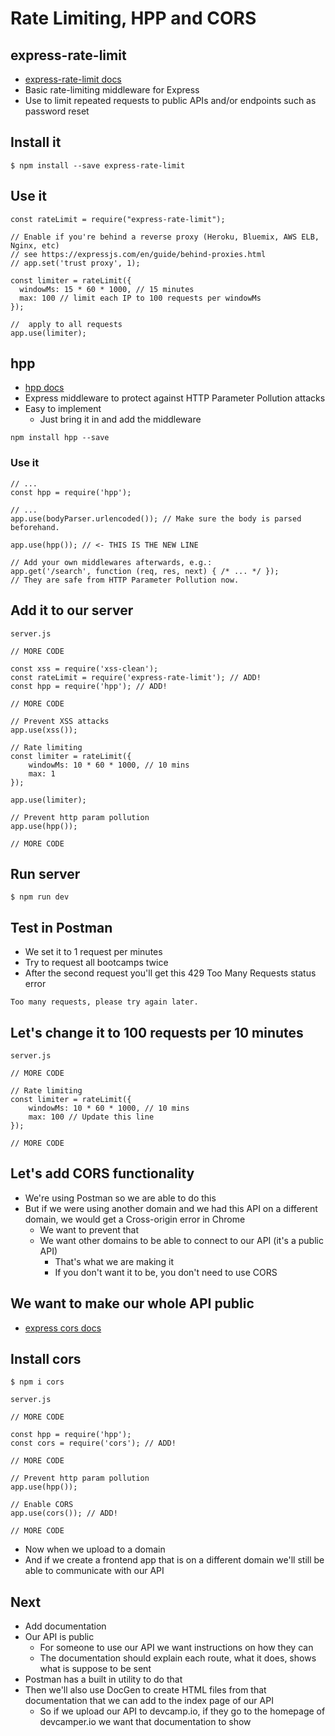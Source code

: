 # Rate Limiting, HPP and CORS
## express-rate-limit
* [express-rate-limit docs](https://github.com/nfriedly/express-rate-limit)
* Basic rate-limiting middleware for Express
* Use to limit repeated requests to public APIs and/or endpoints such as password reset

## Install it

`$ npm install --save express-rate-limit`

## Use it

```
const rateLimit = require("express-rate-limit");

// Enable if you're behind a reverse proxy (Heroku, Bluemix, AWS ELB, Nginx, etc)
// see https://expressjs.com/en/guide/behind-proxies.html
// app.set('trust proxy', 1);

const limiter = rateLimit({
  windowMs: 15 * 60 * 1000, // 15 minutes
  max: 100 // limit each IP to 100 requests per windowMs
});

//  apply to all requests
app.use(limiter);
```

## hpp
* [hpp docs](https://github.com/analog-nico/hpp)
* Express middleware to protect against HTTP Parameter Pollution attacks
* Easy to implement
    - Just bring it in and add the middleware

`npm install hpp --save`

### Use it
```
// ...
const hpp = require('hpp');

// ...
app.use(bodyParser.urlencoded()); // Make sure the body is parsed beforehand.

app.use(hpp()); // <- THIS IS THE NEW LINE

// Add your own middlewares afterwards, e.g.:
app.get('/search', function (req, res, next) { /* ... */ });
// They are safe from HTTP Parameter Pollution now.
```

## Add it to our server
`server.js`

```
// MORE CODE

const xss = require('xss-clean');
const rateLimit = require('express-rate-limit'); // ADD!
const hpp = require('hpp'); // ADD!

// MORE CODE

// Prevent XSS attacks
app.use(xss());

// Rate limiting
const limiter = rateLimit({
    windowMs: 10 * 60 * 1000, // 10 mins
    max: 1
});

app.use(limiter);

// Prevent http param pollution
app.use(hpp());

// MORE CODE
```

## Run server
`$ npm run dev`

## Test in Postman
* We set it to 1 request per minutes
* Try to request all bootcamps twice
* After the second request you'll get this 429 Too Many Requests status error

```
Too many requests, please try again later.
```

## Let's change it to 100 requests per 10 minutes
`server.js`

```
// MORE CODE

// Rate limiting
const limiter = rateLimit({
    windowMs: 10 * 60 * 1000, // 10 mins
    max: 100 // Update this line
});

// MORE CODE
```

## Let's add CORS functionality
* We're using Postman so we are able to do this
* But if we were using another domain and we had this API on a different domain, we would get a Cross-origin error in Chrome
    - We want to prevent that
    - We want other domains to be able to connect to our API (it's a public API)
        + That's what we are making it
        + If you don't want it to be, you don't need to use CORS

## We want to make our whole API public
* [express cors docs](https://github.com/expressjs/cors)

## Install cors
`$ npm i cors`

`server.js`

```
// MORE CODE

const hpp = require('hpp');
const cors = require('cors'); // ADD!

// MORE CODE

// Prevent http param pollution
app.use(hpp());

// Enable CORS
app.use(cors()); // ADD!

// MORE CODE
```

* Now when we upload to a domain
* And if we create a frontend app that is on a different domain we'll still be able to communicate with our API

## Next
* Add documentation
* Our API is public
    - For someone to use our API we want instructions on how they can
    - The documentation should explain each route, what it does, shows what is suppose to be sent
* Postman has a built in utility to do that
* Then we'll also use DocGen to create HTML files from that documentation that we can add to the index page of our API
    - So if we upload our API to devcamp.io, if they go to the homepage of devcamper.io we want that documentation to show 
